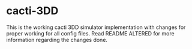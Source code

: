 # cacti-3DD
This is the working cacti 3DD simulator implementation with changes for proper working for all config files. Read README ALTERED for more information regarding the changes done.
